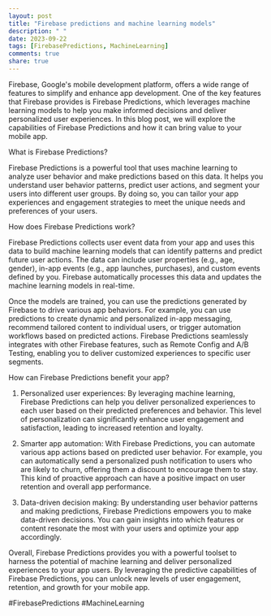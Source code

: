 ```yaml
---
layout: post
title: "Firebase predictions and machine learning models"
description: " "
date: 2023-09-22
tags: [FirebasePredictions, MachineLearning]
comments: true
share: true
---
```


Firebase, Google's mobile development platform, offers a wide range of features to simplify and enhance app development. One of the key features that Firebase provides is Firebase Predictions, which leverages machine learning models to help you make informed decisions and deliver personalized user experiences. In this blog post, we will explore the capabilities of Firebase Predictions and how it can bring value to your mobile app.

What is Firebase Predictions?

Firebase Predictions is a powerful tool that uses machine learning to analyze user behavior and make predictions based on this data. It helps you understand user behavior patterns, predict user actions, and segment your users into different user groups. By doing so, you can tailor your app experiences and engagement strategies to meet the unique needs and preferences of your users.

How does Firebase Predictions work?

Firebase Predictions collects user event data from your app and uses this data to build machine learning models that can identify patterns and predict future user actions. The data can include user properties (e.g., age, gender), in-app events (e.g., app launches, purchases), and custom events defined by you. Firebase automatically processes this data and updates the machine learning models in real-time.

Once the models are trained, you can use the predictions generated by Firebase to drive various app behaviors. For example, you can use predictions to create dynamic and personalized in-app messaging, recommend tailored content to individual users, or trigger automation workflows based on predicted actions. Firebase Predictions seamlessly integrates with other Firebase features, such as Remote Config and A/B Testing, enabling you to deliver customized experiences to specific user segments.

How can Firebase Predictions benefit your app?

1. Personalized user experiences: By leveraging machine learning, Firebase Predictions can help you deliver personalized experiences to each user based on their predicted preferences and behavior. This level of personalization can significantly enhance user engagement and satisfaction, leading to increased retention and loyalty.

2. Smarter app automation: With Firebase Predictions, you can automate various app actions based on predicted user behavior. For example, you can automatically send a personalized push notification to users who are likely to churn, offering them a discount to encourage them to stay. This kind of proactive approach can have a positive impact on user retention and overall app performance.

3. Data-driven decision making: By understanding user behavior patterns and making predictions, Firebase Predictions empowers you to make data-driven decisions. You can gain insights into which features or content resonate the most with your users and optimize your app accordingly.

Overall, Firebase Predictions provides you with a powerful toolset to harness the potential of machine learning and deliver personalized experiences to your app users. By leveraging the predictive capabilities of Firebase Predictions, you can unlock new levels of user engagement, retention, and growth for your mobile app.

#FirebasePredictions #MachineLearning